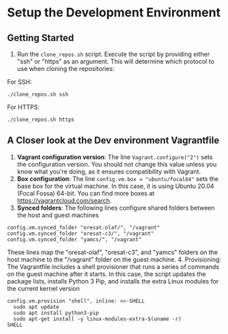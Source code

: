 # Setup the Development Environment

## Getting Started
1. Run the `clone_repos.sh` script. Execute the script by providing either "ssh" or "https" as an argument. 
This will determine which protocol to use when cloning the repositories:

For SSH:
```
./clone_repos.sh ssh
```
For HTTPS:
```
./clone_repos.sh https
```

## A Closer look at the Dev environment Vagrantfile

1. **Vagrant configuration version**: The line `Vagrant.configure("2")` sets the configuration version. 
You should not change this value unless you know what you're doing, as it ensures compatibility with Vagrant.
2. **Box configuration**: The line `config.vm.box = "ubuntu/focal64"` sets the base box for the virtual machine. 
In this case, it is using Ubuntu 20.04 (Focal Fossa) 64-bit. You can find more boxes at https://vagrantcloud.com/search.
3. **Synced folders**: The following lines configure shared folders between the host and guest machines
```
config.vm.synced_folder "oresat-olaf/", "/vagrant"
config.vm.synced_folder "oresat-c3/", "/vagrant"
config.vm.synced_folder "yamcs/", "/vagrant"
```
These lines map the "oresat-olaf", "oresat-c3", and "yamcs" folders on the host machine to the "/vagrant" folder on the guest machine.
4. Provisioning: The Vagrantfile includes a shell provisioner that runs a series of commands on the guest machine
after it starts. In this case, the script updates the package lists, installs Python 3 Pip, and installs the extra
Linux modules for the current kernel version
```
config.vm.provision "shell", inline: <<-SHELL
  sudo apt update
  sudo apt install python3-pip
  sudo apt-get install -y linux-modules-extra-$(uname -r)
SHELL
```